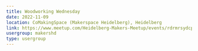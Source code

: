 ```yaml
---
title: Woodworking Wednesday
date: 2022-11-09
location: CoMakingSpace (Makerspace Heidelberg), Heidelberg
link: https://www.meetup.com/Heidelberg-Makers-Meetup/events/rdrmrsydcpbmb/
usergroup: makershd
type: usergroup
---
```

